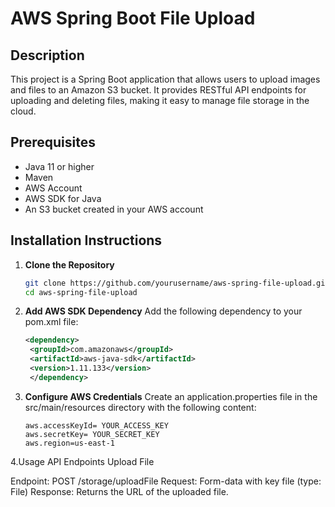 # AWS Spring Boot File Upload

## Description
This project is a Spring Boot application that allows users to upload images and files to an Amazon S3 bucket. It provides RESTful API endpoints for uploading and deleting files, making it easy to manage file storage in the cloud.

## Prerequisites
- Java 11 or higher
- Maven
- AWS Account
- AWS SDK for Java
- An S3 bucket created in your AWS account

## Installation Instructions

1. **Clone the Repository**
   ```bash
   git clone https://github.com/yourusername/aws-spring-file-upload.git
   cd aws-spring-file-upload
2. **Add AWS SDK Dependency**
    Add the following dependency to your pom.xml file:
   ```xml
   <dependency>
    <groupId>com.amazonaws</groupId>
    <artifactId>aws-java-sdk</artifactId>
    <version>1.11.133</version>
    </dependency>
3. **Configure AWS Credentials** Create an application.properties file in the src/main/resources directory with the following content:
   ```propertie
   aws.accessKeyId= YOUR_ACCESS_KEY
   aws.secretKey= YOUR_SECRET_KEY
   aws.region=us-east-1
4.Usage
API Endpoints
Upload File

Endpoint: POST /storage/uploadFile
Request: Form-data with key file (type: File)
Response: Returns the URL of the uploaded file.
   
